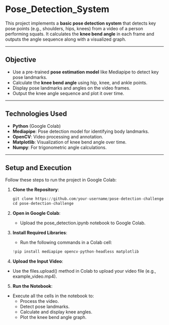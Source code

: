 # **Pose_Detection_System**

This project implements a **basic pose detection system** that detects key pose points (e.g., shoulders, hips, knees) from a video of a person performing squats. It calculates the **knee bend angle** in each frame and outputs the angle sequence along with a visualized graph.

---

## **Objective**
- Use a pre-trained **pose estimation model** like Mediapipe to detect key pose landmarks.
- Calculate the **knee bend angle** using hip, knee, and ankle points.
- Display pose landmarks and angles on the video frames.
- Output the knee angle sequence and plot it over time.

---

## **Technologies Used**
- **Python** (Google Colab)
- **Mediapipe**: Pose detection model for identifying body landmarks.
- **OpenCV**: Video processing and annotation.
- **Matplotlib**: Visualization of knee bend angle over time.
- **Numpy**: For trigonometric angle calculations.

---

## **Setup and Execution**

Follow these steps to run the project in Google Colab:

1. **Clone the Repository**:
   ```python
   git clone https://github.com/your-username/pose-detection-challenge.git
   cd pose-detection-challenge
   ```

2. **Open in Google Colab**:
   - Upload the pose_detection.ipynb notebook to Google Colab.

3. **Install Required Libraries**:
   - Run the following commands in a Colab cell:
    ```python
    !pip install mediapipe opencv-python-headless matplotlib
    ```
    
4. **Upload the Input Video**:
- Use the files.upload() method in Colab to upload your video file (e.g., example_video.mp4).
  
5. **Run the Notebook**:
- Execute all the cells in the notebook to:
  - Process the video.
  - Detect pose landmarks.
  - Calculate and display knee angles.
  - Plot the knee bend angle graph.

